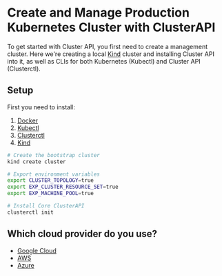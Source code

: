
# Create and Manage Production Kubernetes Cluster with ClusterAPI

To get started with Cluster API, you first need to create a management cluster. Here we're creating a local [Kind](https://kind.sigs.k8s.io/) cluster and installing Cluster API into it, as well as CLIs for both Kubernetes (Kubectl) and Cluster API (Clusterctl).

## Setup

First you need to install:
1. [Docker](https://www.docker.com/)
2. [Kubectl](https://kubernetes.io/docs/tasks/tools/)
2. [Clusterctl](https://cluster-api.sigs.k8s.io/user/quick-start.html#install-clusterctl)
3. [Kind](https://kind.sigs.k8s.io/docs/user/quick-start#installation)
```bash
# Create the bootstrap cluster
kind create cluster

# Export environment variables
export CLUSTER_TOPOLOGY=true
export EXP_CLUSTER_RESOURCE_SET=true
export EXP_MACHINE_POOL=true

# Install Core ClusterAPI
clusterctl init

```

## Which cloud provider do you use?

* [Google Cloud](capi-google.md)
* [AWS](capi-aws.md)
* [Azure](capi-azure.md)
